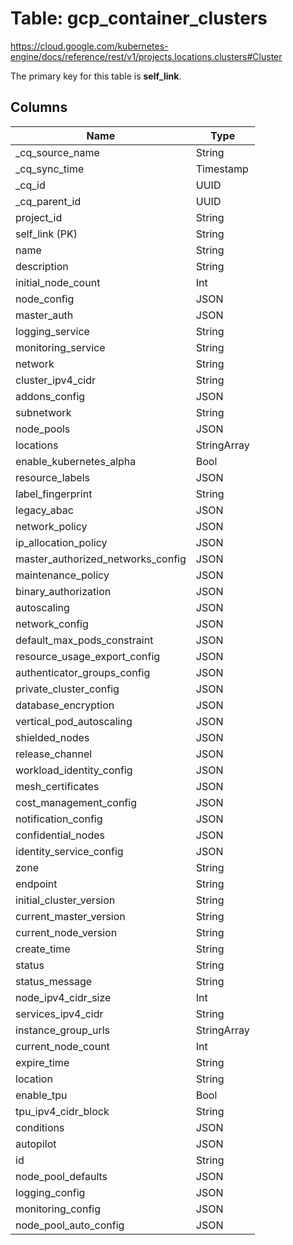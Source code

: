 # Table: gcp_container_clusters

https://cloud.google.com/kubernetes-engine/docs/reference/rest/v1/projects.locations.clusters#Cluster

The primary key for this table is **self_link**.

## Columns

| Name          | Type          |
| ------------- | ------------- |
|_cq_source_name|String|
|_cq_sync_time|Timestamp|
|_cq_id|UUID|
|_cq_parent_id|UUID|
|project_id|String|
|self_link (PK)|String|
|name|String|
|description|String|
|initial_node_count|Int|
|node_config|JSON|
|master_auth|JSON|
|logging_service|String|
|monitoring_service|String|
|network|String|
|cluster_ipv4_cidr|String|
|addons_config|JSON|
|subnetwork|String|
|node_pools|JSON|
|locations|StringArray|
|enable_kubernetes_alpha|Bool|
|resource_labels|JSON|
|label_fingerprint|String|
|legacy_abac|JSON|
|network_policy|JSON|
|ip_allocation_policy|JSON|
|master_authorized_networks_config|JSON|
|maintenance_policy|JSON|
|binary_authorization|JSON|
|autoscaling|JSON|
|network_config|JSON|
|default_max_pods_constraint|JSON|
|resource_usage_export_config|JSON|
|authenticator_groups_config|JSON|
|private_cluster_config|JSON|
|database_encryption|JSON|
|vertical_pod_autoscaling|JSON|
|shielded_nodes|JSON|
|release_channel|JSON|
|workload_identity_config|JSON|
|mesh_certificates|JSON|
|cost_management_config|JSON|
|notification_config|JSON|
|confidential_nodes|JSON|
|identity_service_config|JSON|
|zone|String|
|endpoint|String|
|initial_cluster_version|String|
|current_master_version|String|
|current_node_version|String|
|create_time|String|
|status|String|
|status_message|String|
|node_ipv4_cidr_size|Int|
|services_ipv4_cidr|String|
|instance_group_urls|StringArray|
|current_node_count|Int|
|expire_time|String|
|location|String|
|enable_tpu|Bool|
|tpu_ipv4_cidr_block|String|
|conditions|JSON|
|autopilot|JSON|
|id|String|
|node_pool_defaults|JSON|
|logging_config|JSON|
|monitoring_config|JSON|
|node_pool_auto_config|JSON|